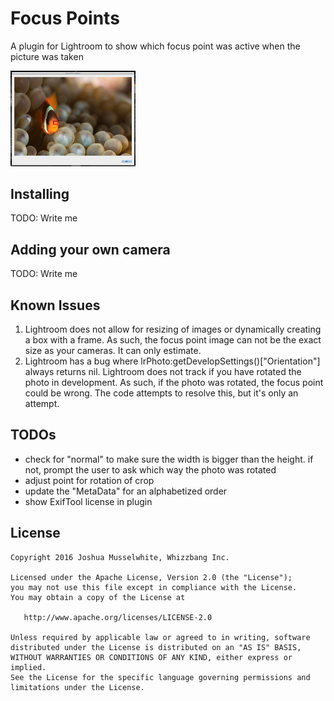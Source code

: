 Focus Points
=======

A plugin for Lightroom to show which focus point was active when the picture was taken

<img src="screens/sample.png" alt="Screenshot" style="width: 200px;"/>



Installing
--------
TODO: Write me



Adding your own camera
--------
TODO: Write me


Known Issues
--------
1. Lightroom does not allow for resizing of images or dynamically creating a box with a frame. As such, 
the focus point image can not be the exact size as your cameras. It can only estimate. 
2. Lightroom has a bug where lrPhoto:getDevelopSettings()["Orientation"] always returns nil. Lightroom does not
track if you have rotated the photo in development. As such, if the photo was rotated, the focus point could be 
wrong. The code attempts to resolve this, but it's only an attempt. 


TODOs
--------
 * check for "normal" to make sure the width is bigger than the height. if not, prompt
  the user to ask which way the photo was rotated
 * adjust point for rotation of crop
 * update the "MetaData" for an alphabetized order
 * show ExifTool license in plugin 


License
--------

    Copyright 2016 Joshua Musselwhite, Whizzbang Inc.

    Licensed under the Apache License, Version 2.0 (the "License");
    you may not use this file except in compliance with the License.
    You may obtain a copy of the License at

       http://www.apache.org/licenses/LICENSE-2.0

    Unless required by applicable law or agreed to in writing, software
    distributed under the License is distributed on an "AS IS" BASIS,
    WITHOUT WARRANTIES OR CONDITIONS OF ANY KIND, either express or implied.
    See the License for the specific language governing permissions and
    limitations under the License.

